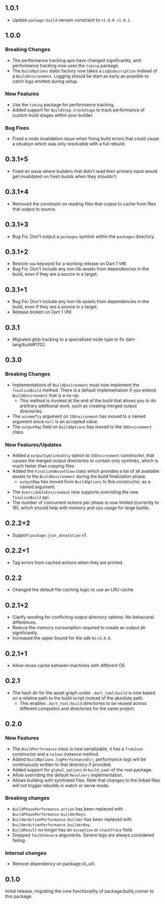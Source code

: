 ## 1.0.1

- Update `package:build` version constraint to `>1.0.0 <1.0.1`.

## 1.0.0

### Breaking Changes

- The performance tracking apis have changed significantly, and performance
  tracking now uses the `timing` package.
- The `BuildOptions` static factory now takes a `LogSubscription` instead of a
  `BuildEnvironment`. Logging should be start as early as possible to catch logs
  emitted during setup.

### New Features

- Use the `timing` package for performance tracking.
- Added support for `BuildStep.trackStage` to track performance of custom build
  stages within your builder.

### Bug Fixes

- Fixed a node invalidation issue when fixing build errors that could cause a
  situation which was only resolvable with a full rebuild.

## 0.3.1+5

- Fixed an issue where builders that didn't read their primary input would get
  invalidated on fresh builds when they shouldn't.

## 0.3.1+4

- Removed the constraint on reading files that output to cache from files that
  output to source.

## 0.3.1+3

- Bug Fix: Don't output a `packages` symlink within the `packages` directory.

## 0.3.1+2

- Restore `new` keyword for a working release on Dart 1 VM.
- Bug Fix: Don't include any non-lib assets from dependencies in the build, even
  if they are a source in a target.

## 0.3.1+1

- Bug Fix: Don't include any non-lib assets from dependencies in the build, even
  if they are a source in a target.
- Release broken on Dart 1 VM.

## 0.3.1

- Migrated glob tracking to a specialized node type to fix dart-lang/build#1702.

## 0.3.0

### Breaking Changes

- Implementations of `BuildEnvironment` must now implement the `finalizeBuild`
  method. There is a default implementation if you extend `BuildEnvironment`
  that is a no-op.
  - This method is invoked at the end of the build that allows you to do
    arbitrary additional work, such as creating merged output directories.
- The `assumeTty` argument on `IOEnvironment` has moved to a named argument
  since `null` is an accepted value.
- The `outputMap` field on `BuildOptions` has moved to the `IOEnvironment`
  class.

### New Features/Updates

- Added a `outputSymlinksOnly` option to `IOEnvironment` constructor, that
  causes the merged output directories to contain only symlinks, which is much
  faster than copying files.
- Added the `FinalizedAssetView` class which provides a list of all available
  assets to the `BuildEnvironment` during the build finalization phase.
  - `outputMap` has moved from `BuildOptions` to this constructor, as a named
    argument.
- The `OverridableEnvironment` now supports overriding the new `finalizeBuild`
  api.
- The number of concurrent actions per phase is now limited (currently to 16),
  which should help with memory and cpu usage for large builds.

## 0.2.2+2

- Support `package:json_annotation` v1.

## 0.2.2+1

- Tag errors from cached actions when they are printed.

## 0.2.2

- Changed the default file caching logic to use an LRU cache.

## 0.2.1+2

- Clarify wording for conflicting output directory options. No behavioral
  differences.
- Reduce the memory consumption required to create an output dir significantly.
- Increased the upper bound for the sdk to `<3.0.0`.

## 0.2.1+1

- Allow reuse cache between machines with different OS

## 0.2.1

- The hash dir for the asset graph under `.dart_tool/build` is now based on a
  relative path to the build script instead of the absolute path.
  - This enables `.dart_tool/build` directories to be reused across different
    computers and directories for the same project.

## 0.2.0

### New Features

- The `BuildPerformance` class is now serializable, it has a `fromJson`
  constructor and a `toJson` instance method.
- Added `BuildOptions.logPerformanceDir`, performance logs will be continuously
  written to that directory if provided.
- Added support for `global_options` in `build.yaml` of the root package.
- Allow overriding the default `Resolvers` implementation.
- Allows building with symlinked files. Note that changes to the linked files
  will not trigger rebuilds in watch or serve mode.

### Breaking changes

- `BuildPhasePerformance.action` has been replaced with
  `BuildPhasePerformance.builderKeys`.
- `BuilderActionPerformance.builder` has been replaced with
  `BuilderActionPerformance.builderKey`.
- `BuildResult` no longer has an `exception` or `stackTrace` field.
- Dropped `failOnSevere` arguments. Severe logs are always considered failing.

### Internal changes

- Remove dependency on package:cli_util.

## 0.1.0

Initial release, migrating the core functionality of package:build_runner to
this package.
